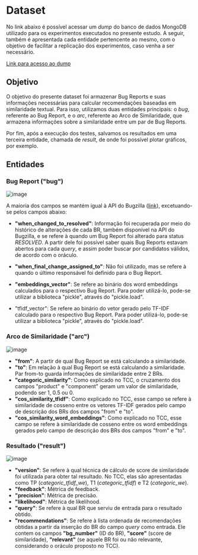 # Dataset

No link abaixo é possível acessar um _dump_ do banco de dados MongoDB utilizado para os experimentos executados no presente estudo. A seguir, também é apresentada cada entidade pertencente ao mesmo, com o objetivo de facilitar a replicação dos experimentos, caso venha a ser necessário.

[Link para acesso ao dump](https://drive.google.com/drive/folders/1aAbZG5oEazgpst42e3T9IdExRLL54-ET?usp=sharing)

## Objetivo

O objetivo do presente dataset foi armazenar Bug Reports e suas informações necessárias para calcular recomendações baseadas em similaridade textual. Para isso, utilizamos duas entidades principais: o _bug_, referente ao Bug Report, e o _arc_, referente ao Arco de Similaridade, que armazena informações sobre a similaridade entre um par de Bug Reports.

Por fim, após a execução dos testes, salvamos os resultados em uma terceira entidade, chamada de _result_, de onde foi possível plotar gráficos, por exemplo.

## Entidades

### **Bug Report ("bug")**

![image](https://user-images.githubusercontent.com/32914505/216782047-0a64e7b4-f0fb-400d-86fb-e38ffb5875ea.png)

A maioria dos campos se mantém igual à API do Bugzilla ([link](https://bmo.readthedocs.io/en/latest/using/understanding.html)), excetuando-se pelos campos abaixo:

- **"when_changed_to_resolved"**: Informação foi recuperada por meio do histórico de alterações de cada BR, também disponível na API do Bugzilla, e se refere à quando um Bug Report foi alterado para status _RESOLVED_. A partir dele foi possível saber quais Bug Reports estavam abertos para cada _query_, e assim poder buscar por candidatos válidos, de acordo com o oráculo.

- **"when_final_change_assigned_to"**: Não foi utilizado, mas se refere à quando o último responsável foi definido para o Bug Report.

- **"embeddings_vector"**: Se refere ao binário dos word embeddings calculados para o respectivo Bug Report. Para poder utilizá-lo, pode-se utilizar a biblioteca "pickle", através do "pickle.load".

- "tfidf_vector": Se refere ao binário do vetor gerado pelo TF-IDF calculado para o respectivo Bug Report. Para poder utilizá-lo, pode-se utilizar a biblioteca "pickle", através do "pickle.load".


### **Arco de Similaridade ("arc")**

![image](https://user-images.githubusercontent.com/32914505/216782431-d41c67c3-d28d-4908-b48b-1a9e01c4be9c.png)

- **"from"**: A partir de qual Bug Report se está calculando a similaridade.
- **"to"**: Em relação à qual Bug Report se está calculando a similaridade. Par from-to guarda informações de similaridade entre 2 BRs.
- **"categoric_similarity"**: Como explicado no TCC, o cruzamento dos campos "product" e "component" geram um valor de similaridade, podendo ser 1, 0.5 ou 0.
- **"cos_similarity_tfidf"**: Como explicado no TCC, esse campo se refere à similaridade de cosseno entre os vetores TF-IDF gerados pelo campo de descrição dos BRs dos campos "from" e "to".
- **"cos_similarity_word_embeddings"**: Como explicado no TCC, esse campo se refere à similaridade de cosseno entre os word embeddings gerados pelo campo de descrição dos BRs dos campos "from" e "to".

### **Resultado ("result")**

![image](https://user-images.githubusercontent.com/32914505/216782608-f1294fbf-6ace-412a-a24f-81327d3374a8.png)

- **"version"**: Se refere à qual técnica de cálculo de score de similaridade foi utilizada para obter tal resultado. No TCC, elas são apresentadas como TP (_categoric_tfidf_we_), T1 (_categoric_tfidf_) e T2 (_categoric_we_).
- **"feedback"**: Métrica de feedback.
- **"precision"**: Métrica de precisão.
- **"likelihood"**: Métrica de likelihood.
- **"query"**: Se refere à qual BR que serviu de entrada para o resultado obtido.
- **"recommendations"**: Se refere à lista ordenada de recomendações obtidas a partir da inserção do BR do campo _query_ como entrada. Ele contem os campos **"bg_number"** (ID do BR), **"score"** (score de similaridade), **"relevant"** (se aquele BR foi ou não relevante, considerando o oráculo proposto no TCC).
